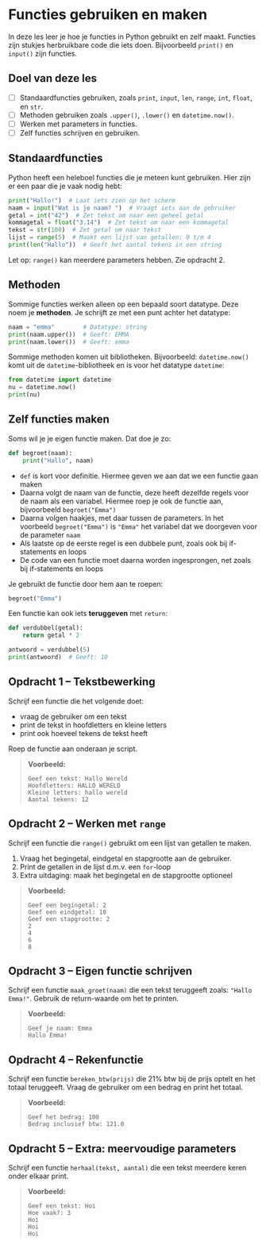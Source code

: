 # Functies gebruiken en maken

In deze les leer je hoe je functies in Python gebruikt en zelf maakt. Functies zijn stukjes herbruikbare code die iets doen. Bijvoorbeeld `print()` en `input()` zijn functies.

## Doel van deze les
- [ ] Standaardfuncties gebruiken, zoals `print`, `input`, `len`, `range`, `int`, `float`, en `str`.
- [ ] Methoden gebruiken zoals `.upper()`, `.lower()` en `datetime.now()`.
- [ ] Werken met parameters in functies.
- [ ] Zelf functies schrijven en gebruiken.

## Standaardfuncties

Python heeft een heleboel functies die je meteen kunt gebruiken. Hier zijn er een paar die je vaak nodig hebt:

```python
print("Hallo!")  # Laat iets zien op het scherm
naam = input("Wat is je naam? ")  # Vraagt iets aan de gebruiker
getal = int("42")  # Zet tekst om naar een geheel getal
kommagetal = float("3.14")  # Zet tekst om naar een kommagetal
tekst = str(100)  # Zet getal om naar tekst
lijst = range(5)  # Maakt een lijst van getallen: 0 t/m 4
print(len("Hallo"))  # Geeft het aantal tekens in een string
```

Let op: `range()` kan meerdere parameters hebben. Zie opdracht 2.

## Methoden

Sommige functies werken alleen op een bepaald soort datatype. Deze noem je **methoden**. Je schrijft ze met een punt achter het datatype:

```python
naam = "emma"        # Datatype: string
print(naam.upper())  # Geeft: EMMA
print(naam.lower())  # Geeft: emma
```

Sommige methoden komen uit bibliotheken. Bijvoorbeeld: `datetime.now()` komt uit de `datetime`-bibliotheek en is voor het datatype `datetime`:

```python
from datetime import datetime
nu = datetime.now()
print(nu)
```

## Zelf functies maken

Soms wil je je eigen functie maken. Dat doe je zo:

```python
def begroet(naam):
    print("Hallo", naam)
```

- `def` is kort voor definitie. Hiermee geven we aan dat we een functie gaan maken
- Daarna volgt de naam van de functie, deze heeft dezelfde regels voor de naam als een variabel. Hiermee roep je ook de functie aan, bijvoorbeeld `begroet("Emma")`
- Daarna volgen haakjes, met daar tussen de parameters. In het voorbeeld `begroet("Emma")` is `"Emma"` het variabel dat we doorgeven voor de parameter `naam`
- Als laatste op de eerste regel is een dubbele punt, zoals ook bij if-statements en loops
- De code van een functie moet daarna worden ingesprongen, net zoals bij if-statements en loops



Je gebruikt de functie door hem aan te roepen:

```python
begroet("Emma")
```

Een functie kan ook iets **teruggeven** met `return`:

```python
def verdubbel(getal):
    return getal * 2

antwoord = verdubbel(5)
print(antwoord)  # Geeft: 10
```

## Opdracht 1 – Tekstbewerking

Schrijf een functie die het volgende doet:
- vraag de gebruiker om een tekst
- print de tekst in hoofdletters en kleine letters
- print ook hoeveel tekens de tekst heeft

Roep de functie aan onderaan je script.

> **Voorbeeld:**
> ```
> Geef een tekst: Hallo Wereld
> Hoofdletters: HALLO WERELD
> Kleine letters: hallo wereld
> Aantal tekens: 12
> ```

## Opdracht 2 – Werken met `range`

Schrijf een functie die `range()` gebruikt om een lijst van getallen te maken.

1. Vraag het begingetal, eindgetal en stapgrootte aan de gebruiker.
2. Print de getallen in de lijst d.m.v. een `for`-loop
3. Extra uitdaging: maak het begingetal en de stapgrootte optioneel


> **Voorbeeld:**
> ```
> Geef een begingetal: 2
> Geef een eindgetal: 10
> Geef een stapgrootte: 2
> 2
> 4
> 6
> 8
> ```

## Opdracht 3 – Eigen functie schrijven

Schrijf een functie `maak_groet(naam)` die een tekst teruggeeft zoals: `"Hallo Emma!"`. Gebruik de return-waarde om het te printen.

> **Voorbeeld:**
> ```
> Geef je naam: Emma
> Hallo Emma!
> ```

## Opdracht 4 – Rekenfunctie

Schrijf een functie `bereken_btw(prijs)` die 21% btw bij de prijs optelt en het totaal teruggeeft. Vraag de gebruiker om een bedrag en print het totaal.

> **Voorbeeld:**
> ```
> Geef het bedrag: 100
> Bedrag inclusief btw: 121.0
> ```

## Opdracht 5 – Extra: meervoudige parameters

Schrijf een functie `herhaal(tekst, aantal)` die een tekst meerdere keren onder elkaar print.

> **Voorbeeld:**
> ```
> Geef een tekst: Hoi
> Hoe vaak?: 3
> Hoi
> Hoi
> Hoi
> ```
